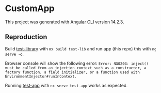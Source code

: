 # CustomApp

This project was generated with [Angular CLI](https://github.com/angular/angular-cli) version 14.2.3.

## Reproduction

Build [test-library](https://github.com/moonbeamglitterblossom/test-library) with `nx build test-lib`
 and run app (this repo) this with `ng serve -o`. 

Browser console will show the following error: 
`Error: NG0203: inject() must be called from an injection context such as a constructor, a factory function, a field initializer, or a function used with EnvironmentInjector#runInContext.`

Running [test-app](https://github.com/moonbeamglitterblossom/test-library) with `nx serve test-app` works as expected.
